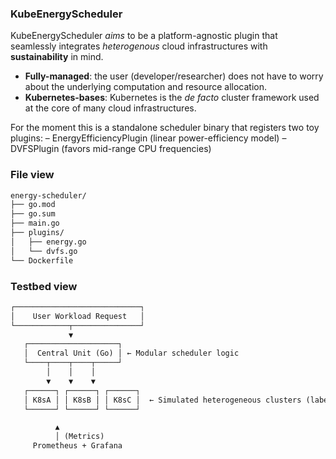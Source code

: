 ### KubeEnergyScheduler
KubeEnergyScheduler *aims* to be a platform-agnostic plugin that seamlessly integrates *heterogenous* cloud infrastructures with **sustainability** in mind.

- **Fully-managed**: the user (developer/researcher) does not have to worry about the underlying computation and resource allocation.
- **Kubernetes-bases**: Kubernetes is the *de facto* cluster framework used at the core of many cloud infrastructures.

For the moment this is a standalone scheduler binary that registers two toy plugins:
– EnergyEfficiencyPlugin (linear power-efficiency model)
– DVFSPlugin (favors mid-range CPU frequencies)

### File view
```txt
energy-scheduler/
├── go.mod
├── go.sum
├── main.go
├── plugins/
│   ├── energy.go
│   └── dvfs.go
└── Dockerfile
```

### Testbed view
```txt
┌────────────────────────────┐
│    User Workload Request   │
└────────────┬───────────────┘
             ▼
   ┌────────────────────┐
   │  Central Unit (Go) │ ← Modular scheduler logic
   └────┬────┬────┬─────┘
        │    │    │
        ▼    ▼    ▼
   ┌──────┐ ┌──────┐ ┌──────┐
   │ K8sA │ │ K8sB │ │ K8sC │  ← Simulated heterogeneous clusters (labels, plugins, etc.)
   └──────┘ └──────┘ └──────┘

          ▲
          │ (Metrics)
     Prometheus + Grafana
```